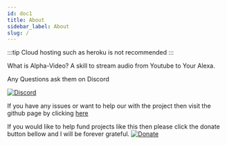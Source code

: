 ```yaml
---
id: doc1
title: About
sidebar_label: About
slug: /
---
```




:::tip 
Cloud hosting such as heroku is not recommended
:::

What is Alpha-Video? A skill to stream audio from Youtube to Your Alexa.

Any Questions ask them on Discord

[![Discord](https://img.shields.io/discord/735427271267188758)](https://discord.me/andrewstech-discord)

If you have any issues or want to help our with the project then visit the github page by clicking [here](https://github.com/unofficial-skills/alpha-video)

If you would like to help fund projects like this then please click the donate button bellow and I will be forever grateful.
[![Donate](https://img.shields.io/badge/Donate-PayPal-green.svg)](http://paypal.me/andrewstechyoutube)

